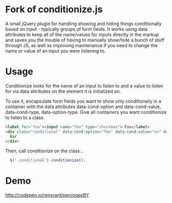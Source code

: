 # Fork of conditionize.js
A small jQuery plugin for handling showing and hiding things conditionally based on input - typically groups of form fields. It works using data attributes to keep all of the name/values for inputs directly in the markup and saves you the trouble of having to manually show/hide a bunch of stuff through JS, as well as improving maintenance if you need to change the name or value of an input you were listening to.

# Usage
Conditionize looks for the name of an input to listen to and a value to listen for via data attributes on the element it is initialized on.

To use it, encapsulate form fields you want to show only conditionally in a container with the data attributes data-cond-option and data-cond-value, data-cond-type, data-option-type. Give all containers you want conditionize to listen to a class.



```html
<label for="foo"><input name="foo" type="checkbox"> Foo</label>
<div class="conditional" data-cond-option="foo" data-cond-value="on" data-cond-option-type="checkbox|select|text|etc" data-cond-type="equals|or|not_equals">
  Bar
</div>
```

Then, call conditionize on the class...

```javascript
  $('.conditional').conditionize();
```

# Demo

http://codepen.io/renvrant/pen/ogeeBY
